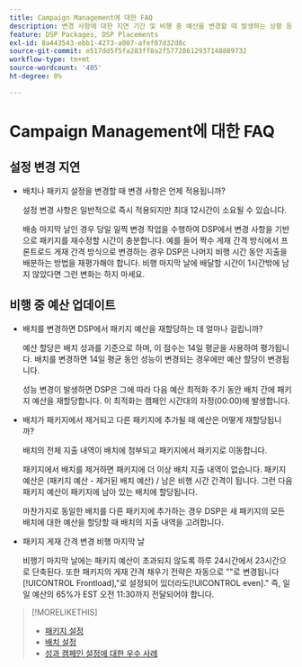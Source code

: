 ```yaml
---
title: Campaign Management에 대한 FAQ
description: 변경 사항에 대한 지연 기간 및 비행 중 예산을 변경할 때 발생하는 상황 등 캠페인 관리에 대해 자세히 알아보십시오.
feature: DSP Packages, DSP Placements
exl-id: 8a443543-ebb1-4273-a007-afef07d32d8c
source-git-commit: e517dd5f5fa283ff8a2f57728612937148889732
workflow-type: tm+mt
source-wordcount: '405'
ht-degree: 0%

---
```


# Campaign Management에 대한 FAQ

<!-- Most of this information should be moved into the relevant topics (especially editing topics). -->

## 설정 변경 지연

* 배치나 패키지 설정을 변경할 때 변경 사항은 언제 적용됩니까?

  설정 변경 사항은 일반적으로 즉시 적용되지만 최대 12시간이 소요될 수 있습니다.

  배송 마지막 날인 경우 당일 일찍 변경 작업을 수행하여 DSP에서 변경 사항을 기반으로 패키지를 재수정할 시간이 충분합니다. 예를 들어 짝수 게재 간격 방식에서 프론트로드 게재 간격 방식으로 변경하는 경우 DSP은 나머지 비행 시간 동안 지출을 배분하는 방법을 재평가해야 합니다. 비행 마지막 날에 배달할 시간이 1시간밖에 남지 않았다면 그런 변화는 하지 마세요.

## 비행 중 예산 업데이트

* 배치를 변경하면 DSP에서 패키지 예산을 재할당하는 데 얼마나 걸립니까?

  예산 할당은 배치 성과를 기준으로 하며, 이 점수는 14일 평균을 사용하여 평가됩니다. 배치를 변경하면 14일 평균 동안 성능이 변경되는 경우에만 예산 할당이 변경됩니다.

  성능 변경이 발생하면 DSP은 그에 따라 다음 예산 최적화 주기 동안 배치 간에 패키지 예산을 재할당합니다. 이 최적화는 캠페인 시간대의 자정(00:00)에 발생합니다.

* 배치가 패키지에서 제거되고 다른 패키지에 추가될 때 예산은 어떻게 재할당됩니까?

  배치의 전체 지출 내역이 배치에 첨부되고 패키지에서 패키지로 이동합니다.

  패키지에서 배치를 제거하면 패키지에 더 이상 배치 지출 내역이 없습니다. 패키지 예산은 (패키지 예산 - 제거된 배치 예산) / 남은 비행 시간 간격이 됩니다. 그런 다음 패키지 예산이 패키지에 남아 있는 배치에 할당됩니다.

  마찬가지로 동일한 배치를 다른 패키지에 추가하는 경우 DSP은 새 패키지의 모든 배치에 대한 예산을 할당할 때 배치의 지출 내역을 고려합니다.

* 패키지 게재 간격 변경 비행 마지막 날

  비행기 마지막 날에는 패키지 예산이 초과되지 않도록 하루 24시간에서 23시간으로 단축된다. 또한 패키지의 게재 간격 채우기 전략은 자동으로 &quot;&quot;로 변경됩니다[!UICONTROL Frontload],&quot;로 설정되어 있더라도[!UICONTROL even].&quot; 즉, 일일 예산의 65%가 EST 오전 11:30까지 전달되어야 합니다.

>[!MORELIKETHIS]
>
>* [패키지 설정](/help/dsp/campaign-management/packages/package-settings.md)
>* [배치 설정](/help/dsp/campaign-management/placements/placement-settings.md)
>* [성과 캠페인 설정에 대한 우수 사례](/help/dsp/optimization/campaign-best-practices-performance.md)
